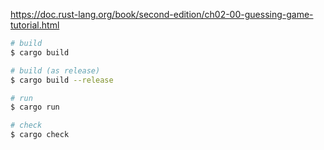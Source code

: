 https://doc.rust-lang.org/book/second-edition/ch02-00-guessing-game-tutorial.html

``` sh
# build
$ cargo build

# build (as release)
$ cargo build --release

# run
$ cargo run

# check
$ cargo check
```
